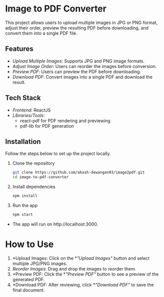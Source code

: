 # Image to PDF Converter

This project allows users to upload multiple images in JPG or PNG format, adjust their order, preview the resulting PDF before downloading, and convert them into a single PDF file.

## Features

- *Upload Multiple Images*: Supports JPG and PNG image formats.
- *Adjust Image Order*: Users can reorder the images before conversion.
- *Preview PDF*: Users can preview the PDF before downloading.
- *Download PDF*: Convert images into a single PDF and download the result.

## Tech Stack

- *Frontend*: ReactJS
- *Libraries/Tools*: 
  - react-pdf for PDF rendering and previewing
  - pdf-lib for PDF generation

## Installation

Follow the steps below to set up the project locally.

1. Clone the repository
    ```bash
    git clone https://github.com/akash-dewangan03/image2pdf.git
    cd image-to-pdf-converter

2. Install dependencies
    ```bash
    npm install

3. Run the app
   ```bash
   npm start
- The app will run on http://localhost:3000.

# How to Use

1. *Upload Images: Click on the **"Upload Images"* button and select multiple JPG/PNG images.  
2. *Reorder Images*: Drag and drop the images to reorder them.  
3. *Preview PDF: Click the **"Preview PDF"* button to see a preview of the generated PDF.  
4. *Download PDF: After reviewing, click **"Download PDF"* to save the final document.
